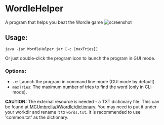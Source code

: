 # WordleHelper
 A program that helps you beat the Wordle game
![screenshot](https://pbs.twimg.com/media/FKxZtJRVEAQ4pBa?format=jpg&name=large)
## Usage:
```shell
java -jar WordleHelper.jar [-c [maxTries]]
```
Or just double-click the program icon to launch the program in GUI mode.
### Options:
* `-c`: Launch the program in command line mode (GUI mode by default).
* `maxTries`: The maximum number of tries to find the word (only in CLI mode).<br>

**CAUTION:** The external resource is needed - a TXT dictionary file.
This can be found at [MCUmbrella/AWordle/dictionary](https://github.com/MCUmbrella/AWordle/tree/main/dictionary).
You may need to put it under your workdir and rename it to `words.txt`.
It is recommended to use 'common.txt' as the dictionary.
